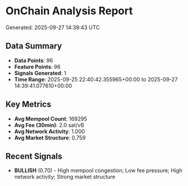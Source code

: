 # OnChain Analysis Report
Generated: 2025-09-27 14:39:43 UTC

## Data Summary
- **Data Points**: 96
- **Feature Points**: 96
- **Signals Generated**: 1
- **Time Range**: 2025-09-25 22:40:42.355965+00:00 to 2025-09-27 14:39:41.077610+00:00

## Key Metrics
- **Avg Mempool Count**: 169295
- **Avg Fee (30min)**: 2.0 sat/vB
- **Avg Network Activity**: 1.000
- **Avg Market Structure**: 0.759

## Recent Signals
- **BULLISH** (0.70) - High mempool congestion; Low fee pressure; High network activity; Strong market structure
